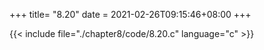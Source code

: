 +++
title= "8.20"
date = 2021-02-26T09:15:46+08:00
+++

{{< include file="./chapter8/code/8.20.c" language="c" >}}



